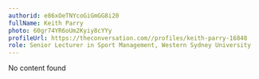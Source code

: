 ```yaml
---
authorid: e86xOeTNYcoGiGmGG8i20
fullName: Keith Parry
photo: 60gr74YR6oUm2Kyiy8cYYy
profileUrl: https://theconversation.com//profiles/keith-parry-16848
role: Senior Lecturer in Sport Management, Western Sydney University
---
```

No content found